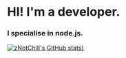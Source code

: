 # HI! I'm a developer.
### I specialise in node.js.

[![zNotChill's GitHub stats](https://github-readme-stats.vercel.app/api?username=zNotChill&show_icons=true&theme=tokyonight))](https://github.com/anuraghazra/github-readme-stats)

